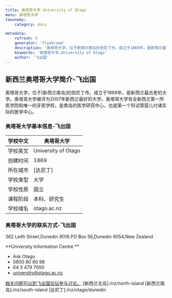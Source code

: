 ```yaml
---
title: 奥塔哥大学 University of Otago
menu: 奥塔哥大学
taxonomy:
    category: docs

metadata:
    refresh: 0
    generator: 'flyabroad'
    description: '奥塔哥大学，位于新西兰南岛的但尼丁市。成立于1869年，是新西兰最古老的大学。奥塔哥大学被评为2007年新西兰最好的大学。奥塔哥大学有全新西兰第一所医学院和唯一的牙医学校，是南岛的医学研究中心，也是第一个将试管婴儿付诸实际的医学中心。'
    keywords: '奥塔哥大学,University of Otago'
    author: '飞出国'
---
```

## 新西兰奥塔哥大学简介-飞出国

奥塔哥大学，位于[新西兰南岛]的但尼丁市。成立于1869年，是新西兰最古老的大学。奥塔哥大学被评为2007年新西兰最好的大学。奥塔哥大学有全新西兰第一所医学院和唯一的牙医学校，是南岛的医学研究中心，也是第一个将试管婴儿付诸实际的医学中心。

### 奥塔哥大学基本信息-飞出国

学校中文 | 奥塔哥大学 
-----|-------
学校英文 | University of Otago 
创建时间 | 1869 
所在城市 | [达尼丁] 
学校类型 | 大学 
学校性质 | 国立 
课程阶段 | 本科、研究生 
学校域名 | otago.ac.nz

### 奥塔哥大学的联系方式-飞出国

362 Leith Street,Dunedin 9016.PO Box 56,Dunedin 9054,New Zealand 

**University Information Centre ** 

* Ask Otago  
* 0800 80 80 98  
* 64 3 479 7000  
* university@otago.ac.nz

[相关问题可以到飞出国论坛参与讨论。](http://bbs.fcgvisa.com/t/17080?target=_blank)
[新西兰北岛]:/nz/north-island
[新西兰南岛]:/nz/south-island
[达尼丁]:/nz/otago/dunedin